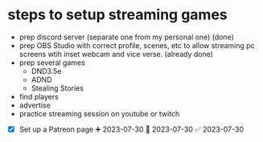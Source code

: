# steps to setup streaming games
- prep discord server (separate one from my personal one) (done)
- prep OBS Studio with correct profile, scenes, etc to allow streaming pc screens wtih inset webcam and vice verse. (already done)
- prep several games
	- DND3.5e
	- ADND
	- Stealing Stories
- find players
- advertise
- practice streaming session on youtube or twitch
- [x] Set up a Patreon page ➕ 2023-07-30 🛫 2023-07-30 ✅ 2023-07-30
